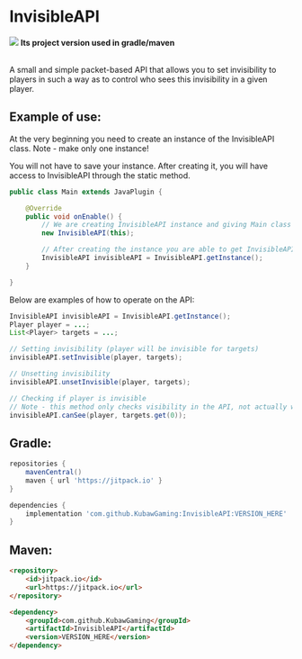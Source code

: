 # InvisibleAPI
<bold>[![](https://jitpack.io/v/KubawGaming/InvisibleAPI.svg)](https://jitpack.io/#KubawGaming/InvisibleAPI)</bold> <strong>Its project version used in gradle/maven</strong>

<br>
A small and simple packet-based API that allows you to set invisibility to players in such a way as to control who sees this invisibility in a given player.

## Example of use:

At the very beginning you need to create an instance of the InvisibleAPI class. Note - make only one instance!

You will not have to save your instance. After creating it, you will have access to InvisibleAPI through the static method.

```java
public class Main extends JavaPlugin {

    @Override
    public void onEnable() {
        // We are creating InvisibleAPI instance and giving Main class (that extends JavaPlugin) as argument
        new InvisibleAPI(this);

        // After creating the instance you are able to get InvisibleAPI using:
        InvisibleAPI invisibleAPI = InvisibleAPI.getInstance();
    }

}
```

Below are examples of how to operate on the API:

```java
InvisibleAPI invisibleAPI = InvisibleAPI.getInstance();
Player player = ...;
List<Player> targets = ...;

// Setting invisibility (player will be invisible for targets)
invisibleAPI.setInvisible(player, targets);

// Unsetting invisibility
invisibleAPI.unsetInvisible(player, targets);

// Checking if player is invisible
// Note - this method only checks visibility in the API, not actually whether the player can see someone or not
invisibleAPI.canSee(player, targets.get(0));
```

## Gradle:

```gradle
repositories {
    mavenCentral()
    maven { url 'https://jitpack.io' }
}

dependencies {
    implementation 'com.github.KubawGaming:InvisibleAPI:VERSION_HERE'
}
```

## Maven:

```html
<repository>
    <id>jitpack.io</id>
    <url>https://jitpack.io</url>
</repository>

<dependency>
    <groupId>com.github.KubawGaming</groupId>
    <artifactId>InvisibleAPI</artifactId>
    <version>VERSION_HERE</version>
</dependency>
```
